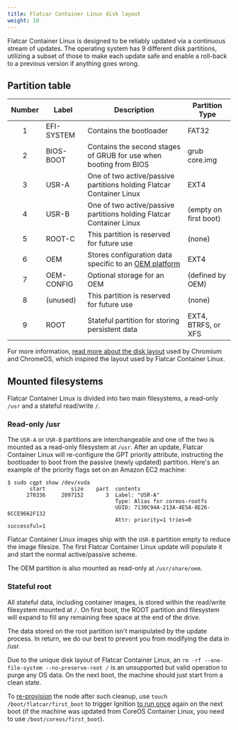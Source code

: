 ```yaml
---
title: Flatcar Container Linux disk layout
weight: 10
---
```


Flatcar Container Linux is designed to be reliably updated via a continuous stream of updates. The operating system has 9 different disk partitions, utilizing a subset of those to make each update safe and enable a roll-back to a previous version if anything goes wrong.

## Partition table

| Number | Label      | Description                                                       | Partition Type        |
|:------:|------------|-------------------------------------------------------------------|-----------------------|
| 1      | EFI-SYSTEM | Contains the bootloader                                           | FAT32                 |
| 2      | BIOS-BOOT  | Contains the second stages of GRUB for use when booting from BIOS | grub core.img         |
| 3      | USR-A      | One of two active/passive partitions holding Flatcar Container Linux      | EXT4                  |
| 4      | USR-B      | One of two active/passive partitions holding Flatcar Container Linux      | (empty on first boot) |
| 5      | ROOT-C     | This partition is reserved for future use                         | (none)                |
| 6      | OEM        | Stores configuration data specific to an [OEM platform][OEM docs] | EXT4                  |
| 7      | OEM-CONFIG | Optional storage for an OEM                                       | (defined by OEM)      |
| 8      | (unused)   | This partition is reserved for future use                         | (none)                |
| 9      | ROOT       | Stateful partition for storing persistent data                    | EXT4, BTRFS, or XFS   |

For more information, [read more about the disk layout][chromium disk format] used by Chromium and ChromeOS, which inspired the layout used by Flatcar Container Linux.

[OEM docs]: notes-for-distributors.md
[chromium disk format]: http://www.chromium.org/chromium-os/chromiumos-design-docs/disk-format

## Mounted filesystems

Flatcar Container Linux is divided into two main filesystems, a read-only `/usr` and a stateful read/write `/`.

### Read-only /usr

The `USR-A` or `USR-B` partitions are interchangeable and one of the two is mounted as a read-only filesystem at `/usr`. After an update, Flatcar Container Linux will re-configure the GPT priority attribute, instructing the bootloader to boot from the passive (newly updated) partition. Here's an example of the priority flags set on an Amazon EC2 machine:

```
$ sudo cgpt show /dev/xvda
       start        size    part  contents
      270336     2097152       3  Label: "USR-A"
                                  Type: Alias for coreos-rootfs
                                  UUID: 7130C94A-213A-4E5A-8E26-6CCE9662F132
                                  Attr: priority=1 tries=0 successful=1
```

Flatcar Container Linux images ship with the `USR-B` partition empty to reduce the image filesize. The first Flatcar Container Linux update will populate it and start the normal active/passive scheme.

The OEM partition is also mounted as read-only at `/usr/share/oem`.

### Stateful root

All stateful data, including container images, is stored within the read/write filesystem mounted at `/`. On first boot, the ROOT partition and filesystem will expand to fill any remaining free space at the end of the drive.

The data stored on the root partition isn't manipulated by the update process. In return, we do our best to prevent you from modifying the data in /usr.

Due to the unique disk layout of Flatcar Container Linux, an `rm -rf --one-file-system --no-preserve-root /` is an unsupported but valid operation to purge any OS data. On the next boot, the machine should just start from a clean state.

To [re-provision][provisioning] the node after such cleanup, use `touch /boot/flatcar/first_boot` to trigger Ignition [to run once][boot process] again on the next boot (if the machine was updated from CoreOS Container Linux, you need to use `/boot/coreos/first_boot`).

[provisioning]: ../os/provisioning.md
[boot process]: ../ignition/boot-process.md
